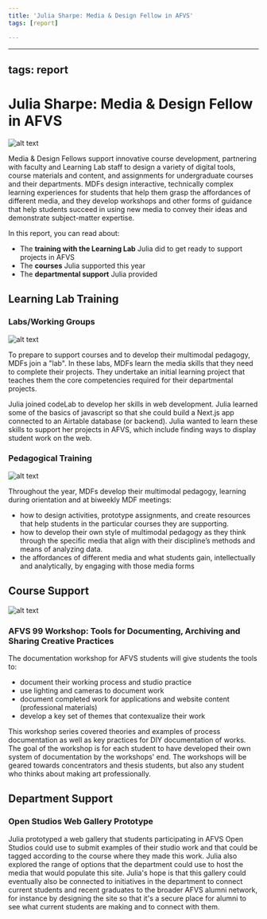 ```yaml
---
title: 'Julia Sharpe: Media & Design Fellow in AFVS'
tags: [report]

---
```


---
tags: report
---

# Julia Sharpe: Media & Design Fellow in AFVS

![alt text](https://files.slack.com/files-pri/T0HTW3H0V-F06FQF8MUJ3/spring-2024-11.png?pub_secret=e12b026cc5)

Media & Design Fellows support innovative course development, partnering with faculty and Learning Lab staff to design a variety of digital tools, course materials and content, and assignments for undergraduate courses and their departments. MDFs design interactive, technically complex learning experiences for students that help them grasp the affordances of different media, and they develop workshops and other forms of guidance that help students succeed in using new media to convey their ideas and demonstrate subject-matter expertise. 

In this report, you can read about:
* The **training with the Learning Lab** Julia did to get ready to support projects in AFVS
* The **courses** Julia supported this year
* The **departmental support** Julia provided 

## Learning Lab Training

### Labs/Working Groups

![alt text](https://files.slack.com/files-pri/T0HTW3H0V-F063FSQ5EHG/fall_2023-28.png?pub_secret=1bda0e3d8a)

To prepare to support courses and to develop their multimodal pedagogy, MDFs join a "lab". In these labs, MDFs learn the media skills that they need to complete their projects. They undertake an initial learning project that teaches them the core competencies required for their departmental projects.

Julia joined codeLab to develop her skills in web development. Julia learned some of the basics of javascript so that she could build a Next.js app connected to an Airtable database (or backend). Julia wanted to learn these skills to support her projects in AFVS, which include finding ways to display student work on the web.

### Pedagogical Training
![alt text](https://files.slack.com/files-pri/T0HTW3H0V-F068U57LTC4/fall_2023-56.png?pub_secret=ac5f067a39)

Throughout the year, MDFs develop their multimodal pedagogy, learning during orientation and at biweekly MDF meetings:
* how to design activities, prototype assignments, and create resources that help students in the particular courses they are supporting. 
* how to develop their own style of multimodal pedagogy as they think through the specific media that align with their discipline’s methods and means of analyzing data. 
* the affordances of different media and what students gain, intellectually and analytically, by engaging with those media forms

## Course Support

![alt text](https://files.slack.com/files-pri/T0HTW3H0V-F06G7FEQ0VA/spring-2024-5.png?pub_secret=b550d01510)

### AFVS 99 Workshop: Tools for Documenting, Archiving and Sharing Creative Practices

The documentation workshop for AFVS students will give students the tools to:
* document their working process and studio practice
* use lighting and cameras to document work
* document completed work for applications and website content (professional materials)
* develop a key set of themes that contexualize their work

This workshop series covered theories and examples of process documentation as well as key practices for DIY documentation of works. The goal of the workshop is for each student to have developed their own system of documentation by the workshops' end. The workshops will be geared towards concentrators and thesis students, but also any student who thinks about making art professionally.

## Department Support

### Open Studios Web Gallery Prototype

Julia prototyped a web gallery that students participating in AFVS Open Studios could use to submit examples of their studio work and that could be tagged according to the course where they made this work. Julia also explored the range of options that the department could use to host the media that would populate this site. Julia's hope is that this gallery could eventually also be connected to initiatives in the department to connect current students and recent graduates to the broader AFVS alumni network, for instance by designing the site so that it's a secure place for alumni to see what current students are making and to connect with them.
